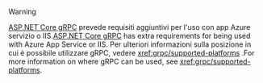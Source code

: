 > [!WARNING]
> <span data-ttu-id="8bfbc-101">[ASP.NET Core gRPC](xref:grpc/index) prevede requisiti aggiuntivi per l'uso con app Azure servizio o IIS.</span><span class="sxs-lookup"><span data-stu-id="8bfbc-101">[ASP.NET Core gRPC](xref:grpc/index) has extra requirements for being used with Azure App Service or IIS.</span></span> <span data-ttu-id="8bfbc-102">Per ulteriori informazioni sulla posizione in cui è possibile utilizzare gRPC, vedere <xref:grpc/supported-platforms> .</span><span class="sxs-lookup"><span data-stu-id="8bfbc-102">For more information on where gRPC can be used, see <xref:grpc/supported-platforms>.</span></span>
